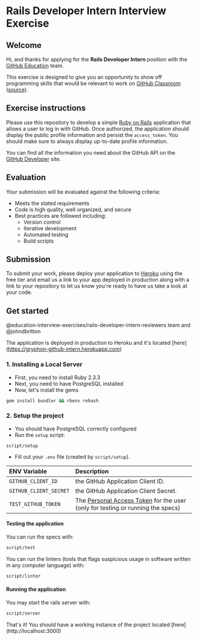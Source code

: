 # Rails Developer Intern Interview Exercise

## Welcome

Hi, and thanks for applying for the __Rails Developer Intern__ position with the [GitHub Education](https://education.github.com) team.

This exercise is designed to give you an opportunity to show off programming skills that would be relevant to work on [GitHub Classroom](https://classroom.github.com) ([source](https://github.com/education/classroom)).

## Exercise instructions

Please use this repository to develop a simple [Ruby on Rails](http://rubyonrails.org) application that allows a user to log in with GitHub. Once authorized, the application should display the public profile information and persist the `access_token`. You should make sure to always display up-to-date profile information.

You can find all the information you need about the GitHub API on the [GitHub Developer](https://developer.github.com/) site.

## Evaluation

Your submission will be evaluated against the following criteria:

* Meets the stated requirements
* Code is high quality, well organized, and secure
* Best practices are followed including:
  * Version control
  * Iterative development
  * Automated testing
  * Build scripts

## Submission

To submit your work, please deploy your application to [Heroku](https://heroku.com) using the free tier and email us a link to your app deployed in production along with a link to your repository to let us know you're ready to have us take a look at your code.

## Get started

@education-interview-exercises/rails-developer-intern-reviewers team and @johndbritton

The application is deployed in production to Heroku and it's located [here] (https://gryphon-github-intern.herokuapp.com)

### 1. Installing a Local Server

* First, you need to install Ruby 2.3.3
* Next, you need to have PostgreSQL installed
* Now, let's install the gems
```bash
gem install bundler && rbenv rehash
```

### 2. Setup the project

* You should have PostgreSQL correctly configured
* Run the `setup` script:
```
script/setup
```
* Fill out your `.env` file (created by `script/setup`).

ENV Variable | Description |
:-------------------|:-----------------|
`GITHUB_CLIENT_ID`| the GitHub Application Client ID.
`GITHUB_CLIENT_SECRET`| the GitHub Application Client Secret.
`TEST_GITHUB_TOKEN` | The [Personal Access Token](https://github.com/blog/1509-personal-api-tokens) for the user (only for testing or running the specs)

#### Testing the application

You can run the specs with:
```bash
script/test
```

You can run the linters (tools that flags suspicious usage in software written in any computer language) with:
```bash
script/linter
```

#### Running the application

You may start the rails server with:
```bash
script/server
```

That's it! You should have a working instance of the project located [here] (http://localhost:3000)
